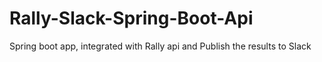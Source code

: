 # Rally-Slack-Spring-Boot-Api
Spring boot app, integrated with Rally api and Publish the results to Slack
